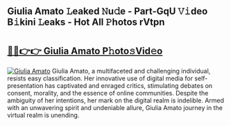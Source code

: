 ## Giulia Amato 𝙻eaked 𝙽u𝚍e - Part-GqU 𝚅𝚒deo B𝚒kini 𝙻eaks - Hot All 𝙿hotos rVtpn

# <h2><a href="http://ld1aea.urlbe.top/?page=Giulia+Amato">🔗🔗👉👉 Giulia Amato P𝚑oto𝚜Vid𝚎o</a></h2>

[![Giulia Amato](https://i.imgur.com/eBuTRDB.gif)](http://ld1aea.urlbe.top/?page=Giulia+Amato)
Giulia Amato, a multifaceted and challenging individual, resists easy classification. Her innovative use of digital media for self-presentation has captivated and enraged critics, stimulating debates on consent, morality, and the essence of online communities. Despite the ambiguity of her intentions, her mark on the digital realm is indelible. Armed with an unwavering spirit and undeniable allure, Giulia Amato journey in the virtual realm is unending.
